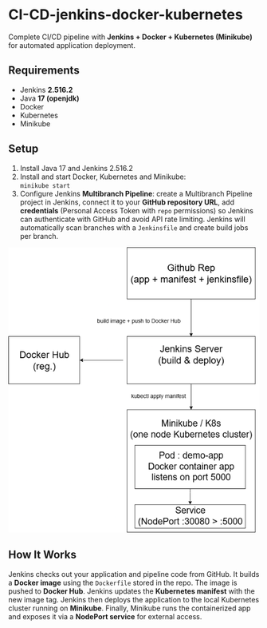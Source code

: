 # CI-CD-jenkins-docker-kubernetes

Complete CI/CD pipeline with **Jenkins + Docker + Kubernetes (Minikube)** for automated application deployment.

## Requirements
- Jenkins **2.516.2**
- Java **17 (openjdk)**
- Docker
- Kubernetes
- Minikube

## Setup
1. Install Java 17 and Jenkins 2.516.2  
2. Install and start Docker, Kubernetes and Minikube:  
   `minikube start`  
3. Configure Jenkins **Multibranch Pipeline**: create a Multibranch Pipeline project in Jenkins, connect it to your **GitHub repository URL**, add **credentials** (Personal Access Token with `repo` permissions) so Jenkins can authenticate with GitHub and avoid API rate limiting. Jenkins will automatically scan branches with a `Jenkinsfile` and create build jobs per branch.

![alt text](<Untitled Diagram.drawio.png>)

## How It Works
Jenkins checks out your application and pipeline code from GitHub. It builds a **Docker image** using the `Dockerfile` stored in the repo. The image is pushed to **Docker Hub**. Jenkins updates the **Kubernetes manifest** with the new image tag. Jenkins then deploys the application to the local Kubernetes cluster running on **Minikube**. Finally, Minikube runs the containerized app and exposes it via a **NodePort service** for external access.
